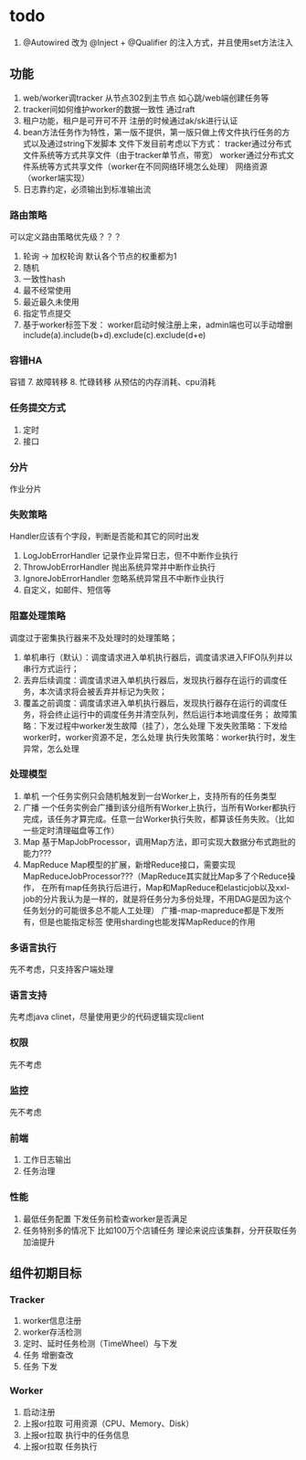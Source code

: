 # todo

1. @Autowired 改为 @Inject + @Qualifier 的注入方式，并且使用set方法注入

## 功能

1. web/worker调tracker 从节点302到主节点 如心跳/web端创建任务等
2. tracker间如何维护worker的数据一致性 通过raft
3. 租户功能，租户是可开可不开 注册的时候通过ak/sk进行认证
6. bean方法任务作为特性，第一版不提供，第一版只做上传文件执行任务的方式以及通过string下发脚本
    文件下发目前考虑以下方式：
        tracker通过分布式文件系统等方式共享文件（由于tracker单节点，带宽）
        worker通过分布式文件系统等方式共享文件（worker在不同网络环境怎么处理）
        网络资源（worker端实现）
7. 日志靠约定，必须输出到标准输出流

### 路由策略

可以定义路由策略优先级？？？

1. 轮询 -> 加权轮询 默认各个节点的权重都为1
2. 随机
3. 一致性hash
4. 最不经常使用
5. 最近最久未使用
6. 指定节点提交
7. 基于worker标签下发：
    worker启动时候注册上来，admin端也可以手动增删
    include(a).include(b+d).exclude(c).exclude(d+e)

### 容错HA
容错
7. 故障转移
8. 忙碌转移  从预估的内存消耗、cpu消耗

### 任务提交方式
1. 定时
5. 接口

### 分片

作业分片

### 失败策略

Handler应该有个字段，判断是否能和其它的同时出发

1. LogJobErrorHandler 记录作业异常日志，但不中断作业执行
2. ThrowJobErrorHandler 抛出系统异常并中断作业执行
3. IgnoreJobErrorHandler 忽略系统异常且不中断作业执行
4. 自定义，如邮件、短信等

### 阻塞处理策略
调度过于密集执行器来不及处理时的处理策略；
1. 单机串行（默认）：调度请求进入单机执行器后，调度请求进入FIFO队列并以串行方式运行；
2. 丢弃后续调度：调度请求进入单机执行器后，发现执行器存在运行的调度任务，本次请求将会被丢弃并标记为失败；
3. 覆盖之前调度：调度请求进入单机执行器后，发现执行器存在运行的调度任务，将会终止运行中的调度任务并清空队列，然后运行本地调度任务；
故障策略：下发过程中worker发生故障（挂了），怎么处理
下发失败策略：下发给worker时，worker资源不足，怎么处理
执行失败策略：worker执行时，发生异常，怎么处理

### 处理模型
1. 单机 一个任务实例只会随机触发到一台Worker上，支持所有的任务类型
2. 广播 一个任务实例会广播到该分组所有Worker上执行，当所有Worker都执行完成，该任务才算完成。任意一台Worker执行失败，都算该任务失败。（比如一些定时清理磁盘等工作）
3. Map 基于MapJobProcessor，调用Map方法，即可实现大数据分布式跑批的能力???
4. MapReduce Map模型的扩展，新增Reduce接口，需要实现MapReduceJobProcessor???（MapReduce其实就比Map多了个Reduce操作，
在所有map任务执行后进行，Map和MapReduce和elasticjob以及xxl-job的分片我认为是一样的，就是将任务分为多份处理，不用DAG是因为这个任务划分的可能很多总不能人工处理）
广播-map-mapreduce都是下发所有，但是也能指定标签
使用sharding也能发挥MapReduce的作用

### 多语言执行
先不考虑，只支持客户端处理

### 语言支持
先考虑java clinet，尽量使用更少的代码逻辑实现client

### 权限
先不考虑

### 监控
先不考虑

### 前端
1. 工作日志输出
2. 任务治理

### 性能
1. 最低任务配置 下发任务前检查worker是否满足
2. 任务特别多的情况下 比如100万个店铺任务 理论来说应该集群，分开获取任务
加油提升


## 组件初期目标

### Tracker
1. worker信息注册
2. worker存活检测
3. 定时、延时任务检测（TimeWheel）与下发
4. 任务 增删查改
5. 任务 下发

### Worker
1. 启动注册
2. 上报or拉取 可用资源（CPU、Memory、Disk）
3. 上报or拉取 执行中的任务信息
4. 上报or拉取 任务执行
